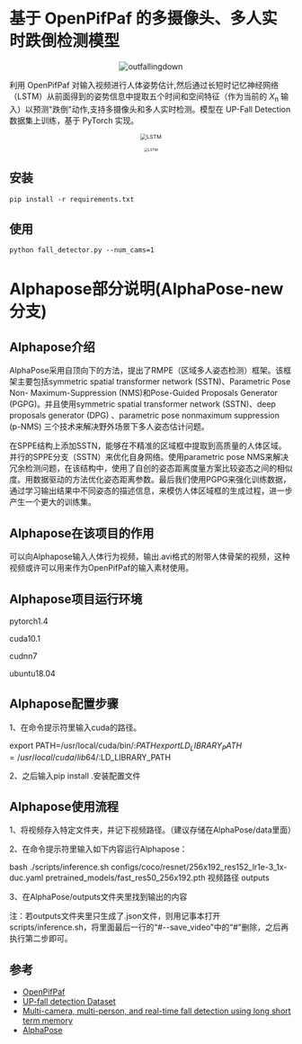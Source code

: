 # 基于 OpenPifPaf 的多摄像头、多人实时跌倒检测模型
<p align="center">
<img src="https://git.trustie.net/pkwhiuqat/HumanFallDetectionLSTM/raw/branch/master/examples/outfallingdown.gif?raw=true" alt="outfallingdown"/>

利用 OpenPifPaf 对输入视频进行人体姿势估计,然后通过长短时记忆神经网络（LSTM）从前面得到的姿势信息中提取五个时间和空间特征（作为当前的 *X*<sub>n</sub> 输入）以预测"跌倒"动作,支持多摄像头和多人实时检测。模型在 UP-Fall Detection 数据集上训练，基于 PyTorch 实现。

<p align="center">
<img src="https://git.trustie.net/pkwhiuqat/HumanFallDetectionLSTM/raw/branch/master/flowchart.png?raw=true" alt="LSTM" style="zoom:68%;" />
<p align="center">
<img src="https://git.trustie.net/pkwhiuqat/HumanFallDetectionLSTM/raw/branch/master/LSTM.png?raw=true" alt="LSTM" style="zoom:45%;" />

## 安装
```shell script
pip install -r requirements.txt
```

## 使用
```shell script
python fall_detector.py --num_cams=1
```

# Alphapose部分说明(AlphaPose-new分支)

## Alphapose介绍

AlphaPose采用自顶向下的方法，提出了RMPE（区域多人姿态检测）框架。该框架主要包括symmetric spatial transformer network (SSTN)、Parametric Pose Non- Maximum-Suppression (NMS)和Pose-Guided Proposals Generator (PGPG)。并且使用symmetric spatial transformer network (SSTN)、deep proposals generator (DPG) 、parametric pose nonmaximum suppression (p-NMS) 三个技术来解决野外场景下多人姿态估计问题。

在SPPE结构上添加SSTN，能够在不精准的区域框中提取到高质量的人体区域。并行的SPPE分支（SSTN）来优化自身网络。使用parametric pose NMS来解决冗余检测问题，在该结构中，使用了自创的姿态距离度量方案比较姿态之间的相似度。用数据驱动的方法优化姿态距离参数。最后我们使用PGPG来强化训练数据，通过学习输出结果中不同姿态的描述信息，来模仿人体区域框的生成过程，进一步产生一个更大的训练集。

## Alphapose在该项目的作用

可以向Alphapose输入人体行为视频，输出.avi格式的附带人体骨架的视频，这种视频或许可以用来作为OpenPifPaf的输入素材使用。

## Alphapose项目运行环境

pytorch1.4

cuda10.1

cudnn7

ubuntu18.04

## Alphapose配置步骤

1、在命令提示符里输入cuda的路径。

export PATH=/usr/local/cuda/bin/:$PATH
export LD_LIBRARY_PATH=/usr/local/cuda/lib64/:$LD_LIBRARY_PATH

2、之后输入pip install .安装配置文件

## Alphapose使用流程

1、将视频存入特定文件夹，并记下视频路径。（建议存储在AlphaPose/data里面）

2、在命令提示符里输入如下内容运行Alphapose：

bash ./scripts/inference.sh configs/coco/resnet/256x192_res152_lr1e-3_1x-duc.yaml pretrained_models/fast_res50_256x192.pth 视频路径 outputs

3、在AlphaPose/outputs文件夹里找到输出的内容

注：若outputs文件夹里只生成了.json文件，则用记事本打开scripts/inference.sh，将里面最后一行的“#--save_video”中的“#”删除，之后再执行第二步即可。

## 参考
- [OpenPifPaf](https://github.com/openpifpaf/openpifpaf)
- [UP-fall detection Dataset](https://dx.doi.org/10.3390/s19091988)
- [Multi-camera, multi-person, and real-time fall detection using long short term memory](https://doi.org/10.1117/12.2580700)
- [AlphaPose](https://github.com/MVIG-SJTU/AlphaPose)